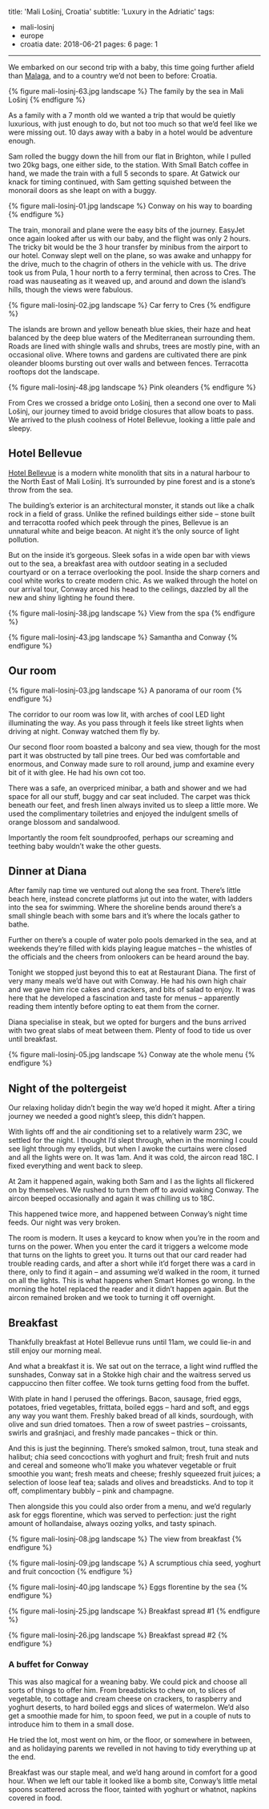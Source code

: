 title: 'Mali Lošinj, Croatia'
subtitle: 'Luxury in the Adriatic'
tags:
  - mali-losinj
  - europe
  - croatia
date: 2018-06-21
pages: 6
page: 1
---

We embarked on our second trip with a baby, this time going further afield than [Malaga](/malaga-spain), and to a country we’d not been to before: Croatia.

{% figure mali-losinj-63.jpg landscape %}
The family by the sea in Mali Lošinj
{% endfigure %}

As a family with a 7 month old we wanted a trip that would be quietly luxurious, with just enough to do, but not too much so that we’d feel like we were missing out. 10 days away with a baby in a hotel would be adventure enough.

Sam rolled the buggy down the hill from our flat in Brighton, while I pulled two 20kg bags, one either side, to the station. With Small Batch coffee in hand, we made the train with a full 5 seconds to spare. At Gatwick our knack for timing continued, with Sam getting squished between the monorail doors as she leapt on with a buggy.

{% figure mali-losinj-01.jpg landscape %}
Conway on his way to boarding
{% endfigure %}

The train, monorail and plane were the easy bits of the journey. EasyJet once again looked after us with our baby, and the flight was only 2 hours. The tricky bit would be the 3 hour transfer by minibus from the airport to our hotel. Conway slept well on the plane, so was awake and unhappy for the drive, much to the chagrin of others in the vehicle with us. The drive took us from Pula, 1 hour north to a ferry terminal, then across to Cres. The road was nauseating as it weaved up, and around and down the island’s hills, though the views were fabulous.

{% figure mali-losinj-02.jpg landscape %}
Car ferry to Cres
{% endfigure %}

The islands are brown and yellow beneath blue skies, their haze and heat balanced by the deep blue waters of the Mediterranean surrounding them. Roads are lined with shingle walls and shrubs, trees are mostly pine, with an occasional olive. Where towns and gardens are cultivated there are pink oleander blooms bursting out over walls and between fences. Terracotta rooftops dot the landscape.

{% figure mali-losinj-48.jpg landscape %}
Pink oleanders
{% endfigure %}

From Cres we crossed a bridge onto Lošinj, then a second one over to Mali Lošinj, our journey timed to avoid bridge closures that allow boats to pass. We arrived to the plush coolness of Hotel Bellevue, looking a little pale and sleepy.

## Hotel Bellevue

[Hotel Bellevue](https://www.losinj-hotels.com/en/hotels-and-villas/hotel-bellevue/) is a modern white monolith that sits in a natural harbour to the North East of Mali Lošinj. It’s surrounded by pine forest and is a stone’s throw from the sea.

The building’s exterior is an architectural monster, it stands out like a chalk rock in a field of grass. Unlike the refined buildings either side – stone built and terracotta roofed which peek through the pines, Bellevue is an unnatural white and beige beacon. At night it’s the only source of light pollution.

But on the inside it’s gorgeous. Sleek sofas in a wide open bar with views out to the sea, a breakfast area with outdoor seating in a secluded courtyard or on a terrace overlooking the pool. Inside the sharp corners and cool white works to create modern chic. As we walked through the hotel on our arrival tour, Conway arced his head to the ceilings, dazzled by all the new and shiny lighting he found there.

{% figure mali-losinj-38.jpg landscape %}
View from the spa
{% endfigure %}

{% figure mali-losinj-43.jpg landscape %}
Samantha and Conway
{% endfigure %}

## Our room

{% figure mali-losinj-03.jpg landscape %}
A panorama of our room
{% endfigure %}

The corridor to our room was low lit, with arches of cool LED light illuminating the way. As you pass through it feels like street lights when driving at night. Conway watched them fly by.

Our second floor room boasted a balcony and sea view, though for the most part it was obstructed by tall pine trees. Our bed was comfortable and enormous, and Conway made sure to roll around, jump and examine every bit of it with glee. He had his own cot too.

There was a safe, an overpriced minibar, a bath and shower and we had space for all our stuff, buggy and car seat included. The carpet was thick beneath our feet, and fresh linen always invited us to sleep a little more. We used the complimentary toiletries and enjoyed the indulgent smells of orange blossom and sandalwood.

Importantly the room felt soundproofed, perhaps our screaming and teething baby wouldn’t wake the other guests.

## Dinner at Diana

After family nap time we ventured out along the sea front. There’s little beach here, instead concrete platforms jut out into the water, with ladders into the sea for swimming. Where the shoreline bends around there’s a small shingle beach with some bars and it’s where the locals gather to bathe.

Further on there’s a couple of water polo pools demarked in the sea, and at weekends they’re filled with kids playing league matches – the whistles of the officials and the cheers from onlookers can be heard around the bay.

Tonight we stopped just beyond this to eat at Restaurant Diana. The first of very many meals we’d have out with Conway. He had his own high chair and we gave him rice cakes and crackers, and bits of salad to enjoy. It was here that he developed a fascination and taste for menus – apparently reading them intently before opting to eat them from the corner.

Diana specialise in steak, but we opted for burgers and the buns arrived with two great slabs of meat between them.  Plenty of food to tide us over until breakfast.

{% figure mali-losinj-05.jpg landscape %}
Conway ate the whole menu
{% endfigure %}

## Night of the poltergeist

Our relaxing holiday didn’t begin the way we’d hoped it might. After a tiring journey we needed a good night’s sleep, this didn’t happen.

With lights off and the air conditioning set to a relatively warm 23C, we settled for the night. I thought I’d slept through, when in the morning I could see light through my eyelids, but when I awoke the curtains were closed and all the lights were on. It was 1am. And it was cold, the aircon read 18C. I fixed everything and went back to sleep.

At 2am it happened again, waking both Sam and I as the lights all flickered on by themselves. We rushed to turn them off to avoid waking Conway. The aircon beeped occasionally and again it was chilling us to 18C.

This happened twice more, and happened between Conway’s night time feeds. Our night was very broken.

The room is modern. It uses a keycard to know when you’re in the room and turns on the power. When you enter the card it triggers a welcome mode that turns on the lights to greet you. It turns out that our card reader had trouble reading cards, and after a short while it’d forget there was a card in there, only to find it again – and assuming we’d walked in the room, it turned on all the lights. This is what happens when Smart Homes go wrong. In the morning the hotel replaced the reader and it didn’t happen again. But the aircon remained broken and we took to turning it off overnight.

## Breakfast

Thankfully breakfast at Hotel Bellevue runs until 11am, we could lie-in and still enjoy our morning meal.

And what a breakfast it is. We sat out on the terrace, a light wind ruffled the sunshades, Conway sat in a Stokke high chair and the waitress served us cappuccino then filter coffee. We took turns getting food from the buffet.

With plate in hand I perused the offerings. Bacon, sausage, fried eggs, potatoes, fried vegetables, frittata, boiled eggs – hard and soft, and eggs any way you want them. Freshly baked bread of all kinds, sourdough, with olive and sun dried tomatoes. Then a row of sweet pastries – croissants, swirls and grašnjaci, and freshly made pancakes – thick or thin.

And this is just the beginning. There’s smoked salmon, trout, tuna steak and halibut; chia seed concoctions with yoghurt and fruit; fresh fruit and nuts and cereal and someone who’ll make you whatever vegetable or fruit smoothie you want; fresh meats and cheese; freshly squeezed fruit juices; a selection of loose leaf tea; salads and olives and breadsticks. And to top it off, complimentary bubbly – pink and champagne.

Then alongside this you could also order from a menu, and we’d regularly ask for eggs florentine, which was served to perfection: just the right amount of hollandaise, always oozing yolks, and tasty spinach.

{% figure mali-losinj-08.jpg landscape %}
The view from breakfast
{% endfigure %}

{% figure mali-losinj-09.jpg landscape %}
A scrumptious chia seed, yoghurt and fruit concoction
{% endfigure %}

{% figure mali-losinj-40.jpg landscape %}
Eggs florentine by the sea
{% endfigure %}

{% figure mali-losinj-25.jpg landscape %}
Breakfast spread #1
{% endfigure %}

{% figure mali-losinj-26.jpg landscape %}
Breakfast spread #2
{% endfigure %}

### A buffet for Conway

This was also magical for a weaning baby. We could pick and choose all sorts of things to offer him. From breadsticks to chew on, to slices of vegetable, to cottage and cream cheese on crackers, to raspberry and yoghurt deserts, to hard boiled eggs and slices of watermelon. We’d also get a smoothie made for him, to spoon feed, we put in a couple of nuts to introduce him to them in a small dose.

He tried the lot, most went on him, or the floor, or somewhere in between, and as holidaying parents we revelled in not having to tidy everything up at the end.

Breakfast was our staple meal, and we’d hang around in comfort for a good hour. When we left our table it looked like a bomb site, Conway’s little metal spoons scattered across the floor, tainted with yoghurt or whatnot, napkins covered in food.
